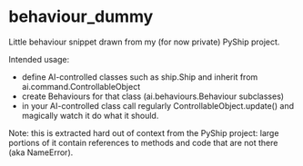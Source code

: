 # behaviour_dummy

Little behaviour snippet drawn from my (for now private) PyShip project.

Intended usage: 
- define AI-controlled classes such as ship.Ship and inherit from ai.command.ControllableObject
- create Behaviours for that class (ai.behaviours.Behaviour subclasses)
- in your AI-controlled class call regularly ControllableObject.update() and magically watch it do what it should.

Note: this is extracted hard out of context from the PyShip project: large portions of it contain references to methods 
and code that are not there (aka NameError).
